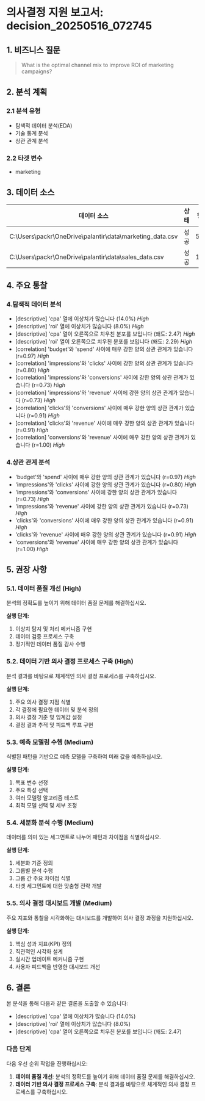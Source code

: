 # 의사결정 지원 보고서: decision_20250516_072745

## 1. 비즈니스 질문

> What is the optimal channel mix to improve ROI of marketing campaigns?

## 2. 분석 계획

### 2.1 분석 유형

- 탐색적 데이터 분석(EDA)
- 기술 통계 분석
- 상관 관계 분석

### 2.2 타겟 변수

- marketing

## 3. 데이터 소스

| 데이터 소스 | 상태 | 행 수 | 열 수 |
|------------|------|-------|-------|
| C:\Users\packr\OneDrive\palantir\data\marketing_data.csv | 성공 | 50 | 16 |
| C:\Users\packr\OneDrive\palantir\data\sales_data.csv | 성공 | 1000 | 7 |

## 4. 주요 통찰

### 4.탐색적 데이터 분석

- [descriptive] 'cpa' 열에 이상치가 많습니다 (14.0%) _High_
- [descriptive] 'roi' 열에 이상치가 많습니다 (8.0%) _High_
- [descriptive] 'cpa' 열이 오른쪽으로 치우친 분포를 보입니다 (왜도: 2.47) _High_
- [descriptive] 'roi' 열이 오른쪽으로 치우친 분포를 보입니다 (왜도: 2.29) _High_
- [correlation] 'budget'와 'spend' 사이에 매우 강한 양의 상관 관계가 있습니다 (r=0.97) _High_
- [correlation] 'impressions'와 'clicks' 사이에 강한 양의 상관 관계가 있습니다 (r=0.80) _High_
- [correlation] 'impressions'와 'conversions' 사이에 강한 양의 상관 관계가 있습니다 (r=0.73) _High_
- [correlation] 'impressions'와 'revenue' 사이에 강한 양의 상관 관계가 있습니다 (r=0.73) _High_
- [correlation] 'clicks'와 'conversions' 사이에 매우 강한 양의 상관 관계가 있습니다 (r=0.91) _High_
- [correlation] 'clicks'와 'revenue' 사이에 매우 강한 양의 상관 관계가 있습니다 (r=0.91) _High_
- [correlation] 'conversions'와 'revenue' 사이에 매우 강한 양의 상관 관계가 있습니다 (r=1.00) _High_

### 4.상관 관계 분석

- 'budget'와 'spend' 사이에 매우 강한 양의 상관 관계가 있습니다 (r=0.97) _High_
- 'impressions'와 'clicks' 사이에 강한 양의 상관 관계가 있습니다 (r=0.80) _High_
- 'impressions'와 'conversions' 사이에 강한 양의 상관 관계가 있습니다 (r=0.73) _High_
- 'impressions'와 'revenue' 사이에 강한 양의 상관 관계가 있습니다 (r=0.73) _High_
- 'clicks'와 'conversions' 사이에 매우 강한 양의 상관 관계가 있습니다 (r=0.91) _High_
- 'clicks'와 'revenue' 사이에 매우 강한 양의 상관 관계가 있습니다 (r=0.91) _High_
- 'conversions'와 'revenue' 사이에 매우 강한 양의 상관 관계가 있습니다 (r=1.00) _High_

## 5. 권장 사항

### 5.1. 데이터 품질 개선 (High)

분석의 정확도를 높이기 위해 데이터 품질 문제를 해결하십시오.

**실행 단계:**

1. 이상치 탐지 및 처리 메커니즘 구현
2. 데이터 검증 프로세스 구축
3. 정기적인 데이터 품질 감사 수행

### 5.2. 데이터 기반 의사 결정 프로세스 구축 (High)

분석 결과를 바탕으로 체계적인 의사 결정 프로세스를 구축하십시오.

**실행 단계:**

1. 주요 의사 결정 지점 식별
2. 각 결정에 필요한 데이터 및 분석 정의
3. 의사 결정 기준 및 임계값 설정
4. 결정 결과 추적 및 피드백 루프 구현

### 5.3. 예측 모델링 수행 (Medium)

식별된 패턴을 기반으로 예측 모델을 구축하여 미래 값을 예측하십시오.

**실행 단계:**

1. 목표 변수 선정
2. 주요 특성 선택
3. 여러 모델링 알고리즘 테스트
4. 최적 모델 선택 및 세부 조정

### 5.4. 세분화 분석 수행 (Medium)

데이터를 의미 있는 세그먼트로 나누어 패턴과 차이점을 식별하십시오.

**실행 단계:**

1. 세분화 기준 정의
2. 그룹별 분석 수행
3. 그룹 간 주요 차이점 식별
4. 타겟 세그먼트에 대한 맞춤형 전략 개발

### 5.5. 의사 결정 대시보드 개발 (Medium)

주요 지표와 통찰을 시각화하는 대시보드를 개발하여 의사 결정 과정을 지원하십시오.

**실행 단계:**

1. 핵심 성과 지표(KPI) 정의
2. 직관적인 시각화 설계
3. 실시간 업데이트 메커니즘 구현
4. 사용자 피드백을 반영한 대시보드 개선

## 6. 결론

본 분석을 통해 다음과 같은 결론을 도출할 수 있습니다:

- [descriptive] 'cpa' 열에 이상치가 많습니다 (14.0%)
- [descriptive] 'roi' 열에 이상치가 많습니다 (8.0%)
- [descriptive] 'cpa' 열이 오른쪽으로 치우친 분포를 보입니다 (왜도: 2.47)

### 다음 단계

다음 우선 순위 작업을 진행하십시오:

1. **데이터 품질 개선**: 분석의 정확도를 높이기 위해 데이터 품질 문제를 해결하십시오.
1. **데이터 기반 의사 결정 프로세스 구축**: 분석 결과를 바탕으로 체계적인 의사 결정 프로세스를 구축하십시오.
